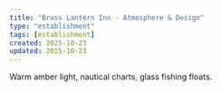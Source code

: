 ```yaml
---
title: "Brass Lantern Inn - Atmosphere & Design"
type: "establishment"
tags: [establishment]
created: 2025-10-23
updated: 2025-10-23
---
```

Warm amber light, nautical charts, glass fishing floats.
